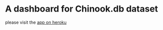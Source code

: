 # A dashboard for Chinook.db dataset

please visit the [app on heroku](https://chinookdashboard.herokuapp.com/)
